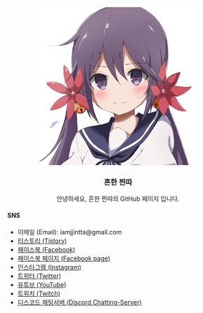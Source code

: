 
<div align="center">
  <a href="https://github.com/iam-jjintta/">
    <img src="./profile/Profile-iamjjintta.png">
  </a>
  <h3>흔한 찐따</h3>
  <p>
    안녕하세요, 흔한 찐따의 GitHub 페이지 입니다.
  </p>
</div>
<div>
  <h4>SNS</h4>
  <ul>
    <li>
      이메일 (Email): iamjjintta@gmail.com
    </li>
    <li>
      <a href="https://iamjjintta.tistory.com/">티스토리 (Tistory)</a>
    </li>
    <li>
      <a href="https://www.facebook.com/iamjjintta/">페이스북 (Facebook)</a>
    </li>
    <li>
      <a href="https://www.facebook.com/CommonLoser/">페이스북 페이지 (Facebook page)</a>
    </li>
    <li>
      <a href="https://www.instagram.com/iamjjintta/">인스타그램 (Instagram)</a>
    </li>
    <li>
      <a href="https://twitter.com/iam_jjintta/">트위터 (Twitter)</a>
    </li>
    <li>
      <a href="https://www.youtube.com/channel/UChtDaJWzbZwZKWrdhaqhIGg">유튜브 (YouTube)</a>
    </li>
    <li>
      <a href="https://www.twitch.tv/iamjjintta">트위치 (Twitch)</a>
    </li>
    <li>
      <a href="https://discord.com/invite/kwRhwXPb7u">디스코드 채팅서버 (Discord Chatting-Server)</a>
    </li>
  </ul>
</div>


<!---
- 👋 Hi, I’m @iam-jjintta
- 👀 I’m interested in ...
- 🌱 I’m currently learning ...
- 💞️ I’m looking to collaborate on ...
- 📫 How to reach me ...
--->

<!---
iam-jjintta/iam-jjintta is a ✨ special ✨ repository because its `README.md` (this file) appears on your GitHub profile.
You can click the Preview link to take a look at your changes.
--->

<!---
Joined GitHub on February 20, 2022
-->
